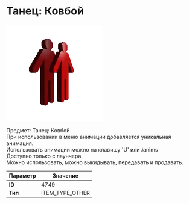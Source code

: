 # Танец: Ковбой

![Item Image](../img/4749.webp?raw=true)

Предмет: Танец: Ковбой<br>При использовании в меню анимации добавляется уникальная анимация.<br>Использовать анимации можно на клавишу 'U' или /anims<br>Доступно только с лаунчера<br>Можно использовать, можно выкидывать, передавать и продавать.


| Параметр | Значение |
|----------|----------|
| **ID** | 4749 |
| **Тип** | ITEM_TYPE_OTHER |

